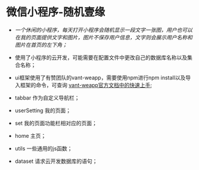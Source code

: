 
# 微信小程序-随机壹缘
* *一个休闲的小程序，每天打开小程序会随机显示一段文字一张图，用户也可以在我的页面提供文字和图片，图片不保存用户信息，文字则会展示用户名称和图片在首页的左下角；*
* 使用了小程序的云开发，可能需要在配置文件中更改自己的数据库名称以及集合名称；
* ui框架使用了有赞团队的vant-weapp，需要使用npm进行npm install以及导入框架的命令，可查询 [vant-weapp官方文档中的快速上手](https://vant-contrib.gitee.io/vant-weapp/#/quickstart);

* tabbar 作为自定义导航栏；
* userSetting 我的页面；
* set 我的页面功能栏相对应的页面；
* home 主页；
* utils 一些通用的js函数；
* dataset 请求云开发数据库的语句；
